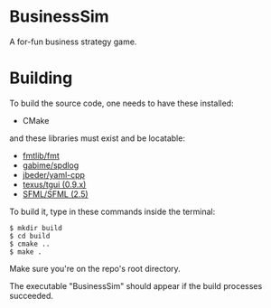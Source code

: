 # BusinessSim
A for-fun business strategy game.

# Building
To build the source code, one needs to have these installed:
 - CMake

and these libraries must exist and be locatable:
 - [fmtlib/fmt](https://github.com/fmtlib/fmt)
 - [gabime/spdlog](https://github.com/gabime/spdlog)
 - [jbeder/yaml-cpp](https://github.com/jbeder/yaml-cpp)
 - [texus/tgui (0.9.x)](https://github.com/texus/tgui)
 - [SFML/SFML (2.5)](https://github.com/SFML/SFML/)

To build it, type in these commands inside the terminal:
```
$ mkdir build
$ cd build
$ cmake ..
$ make .
```
Make sure you're on the repo's root directory.

The executable "BusinessSim" should appear if the build processes succeeded.
